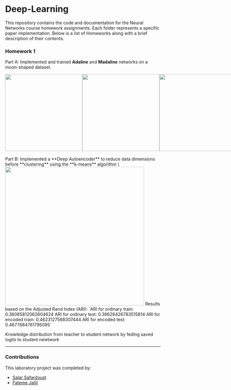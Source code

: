 # Deep-Learning

This repository contains the code and documentation for the Neural Networks course homework assignments. Each folder represents a specific paper implementation. Below is a list of Homeworks along with a brief description of their contents.

### Homework 1

Part A: Implemented and trained **Adaline** and **Madaline** networks on a moon-shaped dataset.

<div style="display: flex; justify-content: space-between;">
  <img src="https://github.com/user-attachments/assets/85d6e45a-31c2-4008-a5b1-823528f70329" width="250">
  <img src="https://github.com/user-attachments/assets/2ba4384e-2a9d-4407-8258-83f264157ea2" width="250">
  <img src="https://github.com/user-attachments/assets/e0fec43f-8fb9-44a8-a823-7f0aaeaff5a1" width="250">
</div>

<br>
Part B: Implemented a **Deep Autoencoder** to reduce data dimensions before **clustering** using the **k-means** algorithm
\
<img src="https://github.com/user-attachments/assets/80fdd936-bdef-4f95-afa1-b9fe65c91060" width="450">
Results based on the Adjusted Rand Index (ARI):
`ARI for ordinary train: 0.36065812062604624
ARI for ordinary test: 0.36626426783515814
ARI for encoded train: 0.4623127568307444
ARI for encoded test: 0.4677684761795095`


Knowledge distribution from teacher to student network by feding saved logits to student newtwork


---

### Contributions

This laboratory project was completed by:

- [Salar Safardoust](https://github.com/salar-sfd)
- [Fateme Jalili](https://github.com/fatemeJalili)


